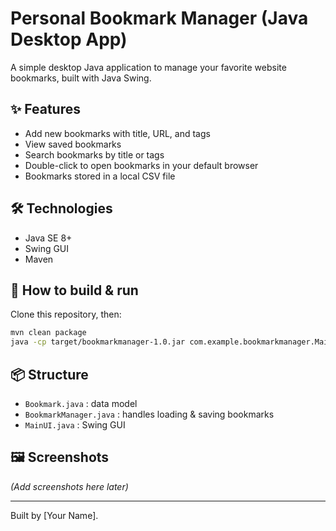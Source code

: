 # Personal Bookmark Manager (Java Desktop App)

A simple desktop Java application to manage your favorite website bookmarks, built with Java Swing.

## ✨ Features
- Add new bookmarks with title, URL, and tags
- View saved bookmarks
- Search bookmarks by title or tags
- Double-click to open bookmarks in your default browser
- Bookmarks stored in a local CSV file

## 🛠 Technologies
- Java SE 8+
- Swing GUI
- Maven

## 🚀 How to build & run

Clone this repository, then:

```bash
mvn clean package
java -cp target/bookmarkmanager-1.0.jar com.example.bookmarkmanager.MainUI
```

## 📦 Structure
- `Bookmark.java` : data model
- `BookmarkManager.java` : handles loading & saving bookmarks
- `MainUI.java` : Swing GUI

## 🖼 Screenshots
*(Add screenshots here later)*

---

Built by [Your Name].
